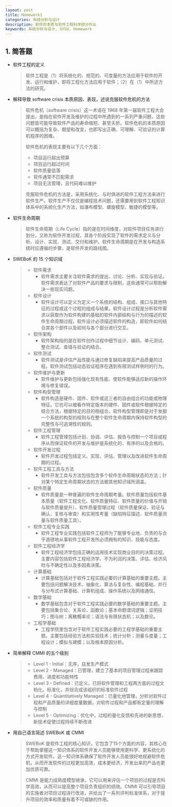 ```yaml
---
layout: post
title: Homework1
categories: 系统分析与设计
description: 软件的本质与软件工程科学部分作业
keywords: 系统分析与设计, SYSU, Homework
---
```


## 1. 简答题

* 软件工程的定义

  > 软件工程是（1）将系统化的、规范的、可度量的方法应用于软件的开发、运行和维护，即将工程化方法应用于软件；（2）在（1）中所述方法的研究。

* 解释导致 software crisis 本质原因、表现，述说克服软件危机的方法

  > 软件危机（software crisis）这一术语在 1968 年第一届软件工程大会提出，是指在软件开发及维护的过程中所遇到的一系列严重问题，这些问题皆可能导致软件产品的寿命缩短、甚至夭折。软件危机的本质原因可以概括为复杂、期望和改变，也即写出正确、可理解、可验证的计算机程序的困难。
  >
  > 软件危机的表现主要有以下几个方面：
  >
  > * 项目运行超出预算
  > * 项目运行超过时间
  > * 软件质量低落
  > * 软件通常不匹配需求
  > * 项目无法管理，且代码难以维护
  >
  > 克服软件危机的方法是，采用系统化、与时俱进的软件工程方法来进行软件生产。软件生产不仅仅是编程技术问题，还需要用到软件工程知识体系中的系统化生产方法，如瀑布模型、螺旋模型、敏捷的模型等。

* 软件生命周期

  > 软件生命周期（Life Cycle）指的是在时间维度，对软件项目任务进行划分，又称为软件开发过程，其各个阶段实现了软件的需求定义与分析、设计、实现、测试、交付和维护。软件生命周期是在开发与构造系统时应遵循的步骤，是软件开发的路线图。

* SWEBoK 的 15 个知识域

  > * 软件需求
  >   * 软件需求主要关注软件需求的提出、讨论、分析、实现与验证。软件需求表达了对软件产品的要求与限制，这些通常可以帮助解决一些现实问题。
  > * 软件设计
  >   * 软件设计可以定义为定义一个系统的结构、组成、接口与其他特征的过程或这个过程的组成与结果。软件设计过程是分析软件需求以获取作为软件构建的基础的软件内部结构与行为的描述的软件生命周期过程。软件设计必须描述软件的构造，即软件如何结合其各个部件以及如何与各个部分进行交互。
  > * 软件架构
  >   * 软件架构指的是在软件创作过程中细节设计、编码、单元测试、整合测试、查错与验证的结合。
  > * 软件测试
  >   * 软件测试是评估产品性能与通过修复缺陷来提高产品质量的过程。软件测试包括动态验证程序在遇到有限测试样例时的行为。
  > * 软件维护与更新
  >   * 软件维护与更新包括强化现有性能、使软件能够适应新的操作环境与修复错误。
  > * 软件构型管理
  >   * 软件构造是硬件、固件、软件或这三者的自由组合的功能或物理特征。它也可以被看作特定版本的硬件、固件或软件根据特定的结合方法，根据特定的目的相组合。软件构型管理即是对于发掘一个系统的构型的规则与在整个软件生命周期内保持软件构型的完整性与可追溯性的规则。
  > * 软件工程管理
  >   * 软件工程管理包括计划、协调、评估、报告与控制一个项目或程序从而保证软件的开发与维护是系统化的、有序的以及合格的。
  > * 软件开发过程
  >   * 软件开发过程包括定义、实现、评估、管理以及改进软件生命周期的过程。
  > * 软件工程工具与方法
  >   * 软件开发工具与方法包括包含多个软件生命周期状态的方法；针对某个特定生命周期状态的方法被其他知识域所涵盖。
  > * 软件质量
  >   * 软件质量是一种普遍的软件生命周期考量。软件质量包括软件基本质量（软件工程文化、软件质量特征、软件质量的价值与开销与软件质量提升）、软件质量管理过程（软件质量保证、验证与确认、复核与审查）和实用性考量（缺陷特征描述、软件质量测量与软件质量工具）。
  > * 软件工程专业实践
  >   * 软件工程专业实践包括软件工程师为了能够专业地、负责的与合乎道德地从事软件工程开发所必须拥有的知识、技能与态度。
  > * 软件工程经济学
  >   * 软件工程经济学包括正确的运用技术实现商业目的的决策过程。主要内容包括软件工程经济学、不为利润的决策、评估、经济风险与不确定性以及多因素决策。
  > * 计算基础
  >   * 计算基础包括对于软件工程实践必要的计算基础的重要主题。主要包括问题解决技术、抽象化、算法与复杂性、编程基础、并行与分布式计算基础、计算机组成、操作系统以及网络通信。
  > * 数学基础
  >   * 数学基础包含对于软件工程实践必要的数学基础的重要主题。主要包括集合论、关系论、函数论；基本命题谓词逻辑；证明技巧；图与树；离散概率论；语法与有限状态机；以及数论。
  > * 工程学基础
  >   * 工程学院里包含对于软件工程实践必要的工程学基础的重要主题。主要包括经验方法和实验技术；统计分析；测量与度量；工程设计；模拟与建模；以及根本原因分析。

* 简单解释 CMMI 的五个级别

  > * Level 1 - Initial：无序，自发生产模式
  > * Level 2 - Managed：已管理，建立了基本的项目管理过程来跟踪费用、进度和功能特性
  > * Level 3 - Defined：已定义，已将软件管理和工程两方面的过程文档化、标准化，并综合成该组织的标准软件过程
  > * Level 4 - Quantitatively Managed：已量化地管理，分析对软件过程和产品质量的详细度量数据，对软件过程和产品都有定量的理解与控制
  > * Level 5 - Optimizing：优化中，过程的量化反馈和先进的新思想、新技术促使过程持续不断改进

* 用自己语言简述 SWEBoK 或 CMMI

  > SWEBoK 是软件工程的核心知识，它包含了15个方面的内容，其核心在于帮助掌握这一知识体系的软件开发人员能够使用更科学、更系统化的方式开发软件。这一知识体系确保了软件开发人员能很好地规避软件危机，从而开发软件的过程更加高效，成本更经济，开发出来的产品也更加优质可靠。
  >
  > CMMI 是能力成熟度模型继承，它可以用来评估一个项目的过程是否科学高效，从而可以提高整个项目负责组织的绩效。CMMI 可以引导项目的实施者对项目过程进行改进，并给出了一系列评判标准体系，对于提升项目的效率和质量有着不可或缺的作用。

